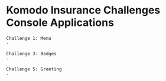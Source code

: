 # Komodo Insurance Challenges Console Applications

	Challenge 1: Menu
	-

	Challenge 3: Badges
	-

	Challenge 5: Greeting
	- 